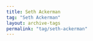 ```yaml
---
title: Seth Ackerman
tag: "Seth Ackerman"
layout: archive-tags
permalink: "tag/seth-ackerman"
---
```

